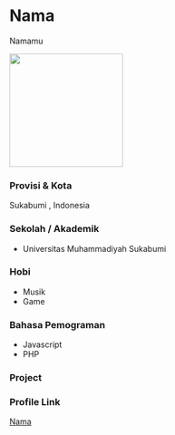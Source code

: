 # Nama
Namamu

<img src="https://avatars.githubusercontent.com/u/78623494?v=4" width="200" height="200" align="center"/>

### Provisi & Kota

Sukabumi , Indonesia

### Sekolah / Akademik
 - Universitas Muhammadiyah Sukabumi

### Hobi

- Musik
- Game


### Bahasa Pemograman 

- Javascript
- PHP

### Project



### Profile Link

[Nama](https://github.com/dwifahriza45)
